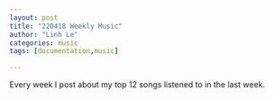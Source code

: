 ```yaml
---
layout: post
title: "220418 Weekly Music"
author: "Linh Le"
categories: music
tags: [documentation,music]

---
```


Every week I post about my top 12 songs listened to in the last week.
